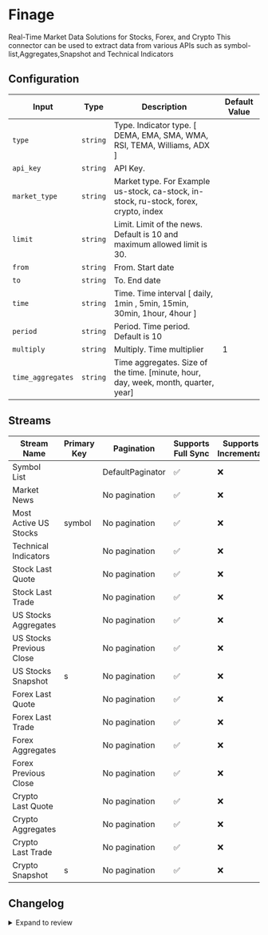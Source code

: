 # Finage
Real-Time Market Data Solutions for Stocks, Forex, and Crypto
This connector can be used to extract data from various APIs such as symbol-list,Aggregates,Snapshot and Technical Indicators

## Configuration

| Input | Type | Description | Default Value |
|-------|------|-------------|---------------|
| `type` | `string` | Type.  Indicator type. [ DEMA, EMA, SMA, WMA, RSI, TEMA, Williams, ADX ] |  |
| `api_key` | `string` | API Key.  |  |
| `market_type` | `string` | Market type. For Example us-stock, ca-stock, in-stock, ru-stock, forex, crypto, index |  |
| `limit` | `string` | Limit. Limit of the news. Default is 10 and maximum allowed limit is 30. |  |
| `from` | `string` | From. Start date |  |
| `to` | `string` | To. End date |  |
| `time` | `string` | Time. Time interval [ daily, 1min , 5min, 15min, 30min, 1hour, 4hour ] |  |
| `period` | `string` | Period. Time period. Default is 10 |  |
| `multiply` | `string` | Multiply. Time multiplier | 1 |
| `time_aggregates` | `string` | Time aggregates. Size of the time. [minute, hour, day, week, month, quarter, year] |  |

## Streams
| Stream Name | Primary Key | Pagination | Supports Full Sync | Supports Incremental |
|-------------|-------------|------------|---------------------|----------------------|
| Symbol List |  | DefaultPaginator | ✅ |  ❌  |
| Market News |  | No pagination | ✅ |  ❌  |
| Most Active US Stocks | symbol | No pagination | ✅ |  ❌  |
| Technical Indicators |  | No pagination | ✅ |  ❌  |
| Stock Last Quote |  | No pagination | ✅ |  ❌  |
| Stock Last Trade |  | No pagination | ✅ |  ❌  |
| US Stocks Aggregates |  | No pagination | ✅ |  ❌  |
| US Stocks Previous Close |  | No pagination | ✅ |  ❌  |
| US Stocks Snapshot | s | No pagination | ✅ |  ❌  |
| Forex Last Quote |  | No pagination | ✅ |  ❌  |
| Forex Last Trade |  | No pagination | ✅ |  ❌  |
| Forex Aggregates |  | No pagination | ✅ |  ❌  |
| Forex Previous Close |  | No pagination | ✅ |  ❌  |
| Crypto Last Quote |  | No pagination | ✅ |  ❌  |
| Crypto Aggregates |  | No pagination | ✅ |  ❌  |
|  Crypto Last Trade |  | No pagination | ✅ |  ❌  |
| Crypto Snapshot | s | No pagination | ✅ |  ❌  |

## Changelog

<details>
  <summary>Expand to review</summary>

| Version          | Date              | Pull Request | Subject        |
|------------------|-------------------|--------------|----------------|
| 0.0.1 | 2024-10-21 | | Initial release by [@ombhardwajj](https://github.com/ombhardwajj) via Connector Builder |

</details>
